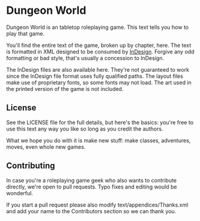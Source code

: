 # Dungeon World
Dungeon World is an tabletop roleplaying game. This text tells you how to play that game.

You'll find the entire text of the game, broken up by chapter, here. The text is formatted in XML designed to be consumed by [InDesign](http://www.adobe.com/products/indesign.html). Forgive any odd formatting or bad style, that's usually a concession to InDesign.

The InDesign files are also available here. They're not guaranteed to work since the InDesign file format uses fully qualified paths. The layout files make use of proprietary fonts, so some fonts may not load. The art used in the printed version of the game is not included.

## License
See the LICENSE file for the full details, but here's the basics: you're free to use this text any way you like so long as you credit the authors.

What we hope you do with it is make new stuff: make classes, adventures, moves, even whole new games.

## Contributing
In case you're a roleplaying game geek who also wants to contribute directly, we're open to pull requests. Typo fixes and editing would be wonderful.

If you start a pull request please also modify text/appendices/Thanks.xml and add your name to the Contributors section so we can thank you.
